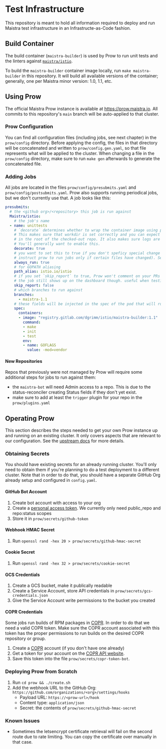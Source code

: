 # Test Infrastructure

This repository is meant to hold all information required to deploy and run Maistra test infrastructure in an Infrastructe-as-Code fashion.

## Build Container

The build container (`maistra-builder`) is used by Prow to run unit tests and the linters against [`maistra/istio`](https://github.com/maistra/istio). 

To build the `maistra-builder` container image locally, run `make maistra-builder` in this repository. It will build all available versions of the container; generally, one per Maistra minor version: 1.0, 1.1, etc.

## Using Prow

The official Maistra Prow instance is available at https://prow.maistra.io. All commits to this repository's `main` branch will be auto-applied to that cluster.

### Prow Configuration

You can find all configuration files (including jobs, see next chapter) in the `prow/config` directory. Before applying the config, the files in that directory will be concatenated and written to `prow/config.gen.yaml`, so that file represents what will be applied to the cluster. When changing a file in the `prow/config` directory, make sure to run `make gen` afterwards to generate the concatenated file. 

### Adding Jobs

All jobs are located in the files `prow/config/presubmits.yaml` and `prow/config/postsubmits.yaml`. Prow also supports running periodical jobs, but we don't currently use that. A job looks like this:

```yaml
presubmits:
  # the <github org>/<repository> this job is run against
  Maistra/istio:
    # the job's name
  - name: unittests
    # `decorate` determines whether to wrap the container image using prow's init containers.
    # This makes sure that workdir is set correctly and you can expect to run your commands
    # in the root of the checked-out repo. It also makes sure logs are uploaded to GCS.
    # You'll generally want to enable this.
    decorate: true
    # you want to set this to true if you don't speficy special change patterns (you can
    # instruct prow to run jobs only if certain files have changed). See upstream docs
    always_run: true
    # for GOPATH aliasing
    path_alias: istio.io/istio
    # if you set `skip_report` to true, Prow won't comment on your PRs or add status fields.
    # the job still shows up on the dashboard though. useful when testing
    skip_report: false
    # which branches to run against
    branches:
      - maistra-1.1
    # these fields will be injected in the spec of the pod that will run your test.
    spec:
      containers:
      - image: "registry.gitlab.com/dgrimm/istio/maistra-builder:1.1"
        command:
        - make
        - init
        - test
        env:
        - name: GOFLAGS
          value: -mod=vendor
```

#### New Repositories

Repos that previously were not managed by Prow will require some additional steps for jobs to run against them:

* the `maistra-bot` will need Admin access to a repo. This is due to the status-reconciler creating Status fields if they don't yet exist.
* make sure to add at least the `trigger` plugin for your repo in the `prow/plugins.yaml`


## Operating Prow

This section describes the steps needed to get your own Prow instance up and running on an existing cluster. It only covers aspects that are relevant to our configuration. See the [upstream docs](https://github.com/kubernetes/test-infra/blob/master/prow/getting_started_deploy.md) for more details.

### Obtaining Secrets

You should have existing secrets for an already running cluster. You'll only need to obtain them if you're planning to do a test deployment to a different cluster. Note that in order to do that, you should have a separate GitHub Org already setup and configured in `config.yaml`.

#### GitHub Bot Account

1. Create bot account with access to your org
1. Create a [personal access token](https://github.com/settings/tokens). We currently only need public_repo and repo:status scopes
1. Store it in `prow/secrets/github-token`

#### Webhook HMAC Secret

1. Run `openssl rand -hex 20 > prow/secrets/github-hmac-secret`

#### Cookie Secret

1. Run `openssl rand -hex 32 > prow/secrets/cookie-secret`

#### GCS Credentials

1. Create a GCS bucket, make it publically readable
1. Create a Service Account, store API credentials in `prow/secrets/gcs-credentials.json`
1. Give the Service Account write permissions to the bucket you created

#### COPR Credentials
Some jobs run builds of RPM packages in [COPR](https://copr.fedorainfracloud.org/). In order to do that we need a valid COPR token. Make sure the COPR account associated with this token has the proper permissions to run builds on the desired COPR repository or group.

1. Create a [COPR](https://copr.fedorainfracloud.org/) account (if you don't have one already)
1. Get a token for your account on the [COPR API website](https://copr.fedorainfracloud.org/api/).
1. Save this token into the file `prow/secrets/copr-token-bot`.

### Deploying Prow from Scratch

1. Run `cd prow && ./create.sh`
1. Add the webhook URL to the GitHub Org: `https://github.com/organizations/<org>/settings/hooks`
   - Payload URL: `https://<prow-url>/hook`
   - Content type: `application/json`
   - Secret: the contents of `prow/secrets/github-hmac-secret`

### Known Issues

- Sometimes the letsencrypt certificate retrieval will fail on the second route due to rate limiting. You can copy the certificate over manually in that case.

